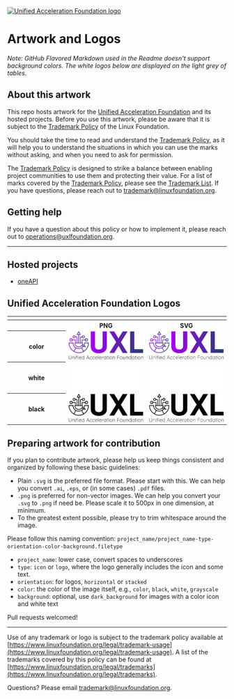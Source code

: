 <a href="https://uxlfoundation.org">
   <picture>
     <source srcset="https://raw.githubusercontent.com/uxlfoundation/artwork/main/foundation/uxl-foundation-logo-horizontal-color.svg"/>
     <img src="https://raw.githubusercontent.com/uxlfoundation/artwork/main/foundation/uxl-foundation-logo-horizontal-color.svg" width="200" alt="Unified Acceleration Foundation logo" />
   </picture>
</a>

# Artwork and Logos

_Note: GitHub Flavored Markdown used in the Readme doesn't support background colors. The white logos below are displayed on the light grey of tables._

## About this artwork

This repo hosts artwork for the [Unified Acceleration Foundation](https://uxlfoundation.org) and its hosted projects. Before you use this artwork, please be aware that it is subject to the [Trademark Policy](https://www.linuxfoundation.org/legal/trademark-usage) of the Linux Foundation.

You should take the time to read and understand the [Trademark Policy](https://www.linuxfoundation.org/legal/trademark-usage), as it will help you to understand the situations in which you can use the marks without asking, and when you need to ask for permission.

The [Trademark Policy](https://www.linuxfoundation.org/legal/trademark-usage) is designed to strike a balance between enabling project communities to use them and protecting their value. For a list of marks covered by the [Trademark Policy](https://www.linuxfoundation.org/legal/trademark-usage), please see the [Trademark List](https://www.linuxfoundation.org/legal/trademarks). If you have questions, please reach out to [trademark@linuxfoundation.org](mailto:trademark@linuxfoundation.org).

## Getting help

If you have a question about this policy or how to implement it, please reach out to [operations@uxlfoundation.org](mailto:operations@uxlfoundation.org).

---

## Hosted projects

* [oneAPI](./projects/oneapi)

## Unified Acceleration Foundation Logos

<table>
    <tr>
    	<th colspan="7"></th>
    </tr>
    <tr>
        <th width="120"></th>
        <th colspan="1">PNG</th>
        <th colspan="1">SVG</th>
    </tr>
    <tr>
        <th>color</th>
        <td><img src="./foundation/uxl-foundation-logo-horizontal-color.png" width="200"></td>
        <td><img src="./foundation/uxl-foundation-logo-horizontal-color.svg" width="200"></td>
    </tr>
    <tr>
        <th>white</th>
        <td><img src="./foundation/uxl-foundation-logo-horizontal-white.png" width="200"></td>
        <td><img src="./foundation/uxl-foundation-logo-horizontal-white.svg" width="200"></td>
    </tr>
    <tr>
        <th>black</th>
        <td><img src="./foundation/uxl-foundation-logo-horizontal-black.png" width="200"></td>
        <td><img src="./foundation/uxl-foundation-logo-horizontal-black.svg" width="200"></td>
    </tr>
</table>

## Preparing artwork for contribution

If you plan to contribute artwork, please help us keep things consistent and organized by following these basic guidelines:

- Plain `.svg` is the preferred file format. Please start with this. We can help you convert `.ai`, `.eps`, or (in some cases) `.pdf` files.
- `.png` is preferred for non-vector images. We can help you convert your `.svg` to `.png` if need be. Please scale it to 500px in one dimension, at minimum.
- To the greatest extent possible, please try to trim whitespace around the image.

Please follow this naming convention: `project_name/project_name-type-orientation-color-background.filetype`

- `project_name`: lower case, convert spaces to underscores
- `type`: `icon` or `logo`, where the logo generally includes the icon and some text.
- `orientation`: for logos, `horizontal` or `stacked`
- `color`: the color of the image itself, e.g., `color`, `black`, `white`, `grayscale`
- `background`: optional, use `dark_background` for images with a color icon and white text

Pull requests welcomed!

---

Use of any trademark or logo is subject to the trademark policy available at [https://www.linuxfoundation.org/legal/trademark-usage](https://www.linuxfoundation.org/legal/trademark-usage). A list of the trademarks covered by this policy can be found at [https://www.linuxfoundation.org/legal/trademarks](https://www.linuxfoundation.org/legal/trademarks).

Questions? Please email [trademark@linuxfoundation.org](mailto:trademark@linuxfoundation.org).
